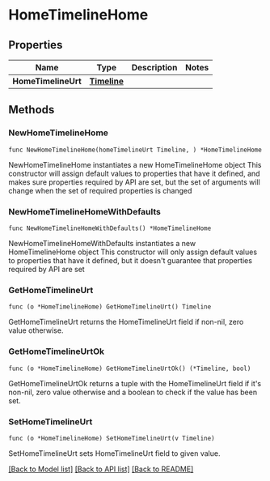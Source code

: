 # HomeTimelineHome

## Properties

Name | Type | Description | Notes
------------ | ------------- | ------------- | -------------
**HomeTimelineUrt** | [**Timeline**](Timeline.md) |  | 

## Methods

### NewHomeTimelineHome

`func NewHomeTimelineHome(homeTimelineUrt Timeline, ) *HomeTimelineHome`

NewHomeTimelineHome instantiates a new HomeTimelineHome object
This constructor will assign default values to properties that have it defined,
and makes sure properties required by API are set, but the set of arguments
will change when the set of required properties is changed

### NewHomeTimelineHomeWithDefaults

`func NewHomeTimelineHomeWithDefaults() *HomeTimelineHome`

NewHomeTimelineHomeWithDefaults instantiates a new HomeTimelineHome object
This constructor will only assign default values to properties that have it defined,
but it doesn't guarantee that properties required by API are set

### GetHomeTimelineUrt

`func (o *HomeTimelineHome) GetHomeTimelineUrt() Timeline`

GetHomeTimelineUrt returns the HomeTimelineUrt field if non-nil, zero value otherwise.

### GetHomeTimelineUrtOk

`func (o *HomeTimelineHome) GetHomeTimelineUrtOk() (*Timeline, bool)`

GetHomeTimelineUrtOk returns a tuple with the HomeTimelineUrt field if it's non-nil, zero value otherwise
and a boolean to check if the value has been set.

### SetHomeTimelineUrt

`func (o *HomeTimelineHome) SetHomeTimelineUrt(v Timeline)`

SetHomeTimelineUrt sets HomeTimelineUrt field to given value.



[[Back to Model list]](../README.md#documentation-for-models) [[Back to API list]](../README.md#documentation-for-api-endpoints) [[Back to README]](../README.md)


